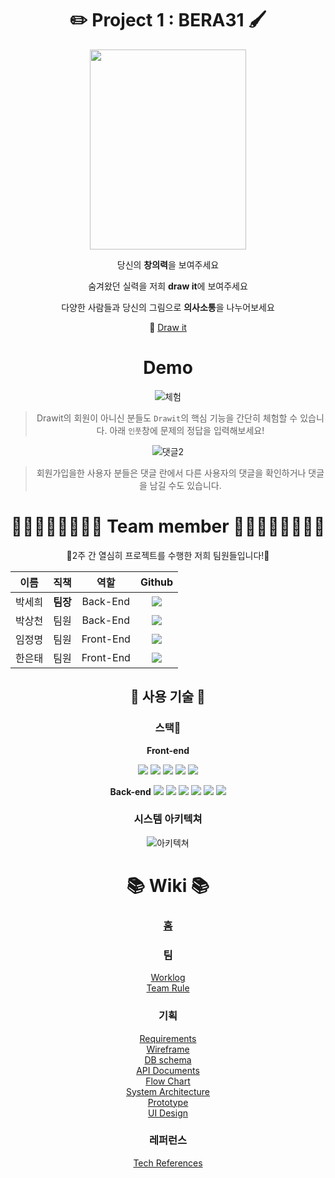 <div align="center">
  


# ✏️ Project 1 : BERA31 🖌
  
  

<img src="https://s3.us-west-2.amazonaws.com/secure.notion-static.com/cf63015f-6039-4d44-9711-2154533b5b9a/%E1%84%89%E1%85%B3%E1%84%8F%E1%85%B3%E1%84%85%E1%85%B5%E1%86%AB%E1%84%89%E1%85%A3%E1%86%BA_2021-10-08_%E1%84%8B%E1%85%A9%E1%84%8C%E1%85%A5%E1%86%AB_11.23.58.png?X-Amz-Algorithm=AWS4-HMAC-SHA256&X-Amz-Credential=AKIAT73L2G45O3KS52Y5%2F20211014%2Fus-west-2%2Fs3%2Faws4_request&X-Amz-Date=20211014T012615Z&X-Amz-Expires=86400&X-Amz-Signature=da9e197952af71fa660bae8f4f3064c2f8cd54d68f8a849075181bca37d830cb&X-Amz-SignedHeaders=host&response-content-disposition=filename%20%3D%22%25E1%2584%2589%25E1%2585%25B3%25E1%2584%258F%25E1%2585%25B3%25E1%2584%2585%25E1%2585%25B5%25E1%2586%25AB%25E1%2584%2589%25E1%2585%25A3%25E1%2586%25BA%25202021-10-08%2520%25E1%2584%258B%25E1%2585%25A9%25E1%2584%258C%25E1%2585%25A5%25E1%2586%25AB%252011.23.58.png%22" width=250 height=320>

 당신의 **창의력**을 보여주세요
  
 숨겨왔던 실력을 저희 **draw it**에 보여주세요
  
 다양한 사람들과 당신의 그림으로 **의사소통**을 나누어보세요
  
 🎨 [Draw it](http://draw-it.s3-website.ap-northeast-2.amazonaws.com)
  
# Demo
  
  ![체험](https://drawit.s3.ap-northeast-2.amazonaws.com/drawit/1234.gif)
  
  > Drawit의 회원이 아니신 분들도 `Drawit`의 핵심 기능을 간단히 체험할 수 있습니다. 아래 `인풋`창에 문제의 정답을 입력해보세요!
  
  ![댓글2](https://drawit.s3.ap-northeast-2.amazonaws.com/drawit/6.gif)

  > 회원가입을한 사용자 분들은 댓글 란에서 다른 사용자의 댓글을 확인하거나 댓글을 남길 수도 있습니다.
# 👩‍👩‍👧‍👦👩‍👩‍👧‍👦 Team member 👩‍👩‍👧‍👦👩‍👩‍👧‍👦

👏2주 간 열심히 프로젝트를 수행한 저희 팀원들입니다!👏
  
 

|  이름  |   직책   |   역할    |                                                                                                  Github                                                                                                   |
| :----: | :------: | :-------: | :-------------------------------------------------------------------------------------------------------------------------------------------------------------------------------------------------------: |
| 박세희 | **팀장** | Back-End  |        <a href="https://github.com/Sehee-Park-93"><img src="https://img.shields.io/badge/Se hee-526712?style=for-the-badge&logo=github&logoColor=black&link=https://github.com/Sehee-Park-93"></a>        |
| 박상천 |   팀원   | Back-End | <a href="https://github.com/3000-2"><img src="https://img.shields.io/badge/sang chn-FF74A3?style=for-the-badge&logo=github&logoColor=black&link=https://github.com/3000-2"></a>        |
| 임정명 |   팀원   | Front-End |    <a href="https://github.com/wjdaud107"><img src="https://img.shields.io/badge/jung myeong-5DECA3?style=for-the-badge&logo=github&logoColor=black&link=https://github.com/3000-2"></a>        |
| 한은태 |   팀원   | Front-End  |            <a href="https://github.com/Hans160"><img src="https://img.shields.io/badge/Eun Tae-A358FF?style=for-the-badge&logo=github&logoColor=black&link=https://github.com/3000-2"></a>        |

## 🔧 사용 기술 🔧
  
### 스택🔧
  
 **Front-end**
  
  <img src="https://img.shields.io/badge/React-61DAFB?style=flat-square&logo=React&logoColor=white"/>
  <img src="https://img.shields.io/badge/React Router-CA4245?style=flat-square&logo=React Router&logoColor=white"/>
  <img src="https://img.shields.io/badge/CSS3-1572B6?style=flat-square&logo=CSS3&logoColor=white"/>
  <img src="https://img.shields.io/badge/HTML5-E34F26?style=flat-square&logo=HTML5&logoColor=white"/>
  <img src="https://img.shields.io/badge/JavaScript-F7DF1E?style=flat-square&logo=JavaScript&logoColor=white"/><br />
  
 **Back-end**
  <img src="https://img.shields.io/badge/Node.js-339933?style=flat-square&logo=Node.js&logoColor=white"/>
  <img src="https://img.shields.io/badge/Express-000000?style=flat-square&logo=Express&logoColor=white"/>
  <img src="https://img.shields.io/badge/S3-569A31?style=flat-square&logo=Amazon S3&logoColor=white"/>
  <img src="https://img.shields.io/badge/JSONWebTokens-000000?style=flat-square&logo=JSON Web Tokens&logoColor=white"/>
  <img src="https://img.shields.io/badge/MySQL-4479A1?style=flat-square&logo=MySQL&logoColor=white"/>
  <img src="https://img.shields.io/badge/Sequelize-52B0E7?style=flat-square&logo=Sequelize&logoColor=white"/>
  
  
### 시스템 아키텍쳐
  
![아키텍쳐](https://drawit.s3.ap-northeast-2.amazonaws.com/drawit/undefined+(1).png)

# 📚 Wiki 📚
  
###  [홈](https://github.com/codestates/drawit/wiki)

###  팀
  [Worklog](https://github.com/codestates/drawit/wiki/%E2%9C%8F%EF%B8%8F-%ED%8C%80%EC%9B%90-%EC%86%8C%EA%B0%9C) <br />
  [Team Rule](https://github.com/codestates/drawit/wiki/%F0%9F%9B%A0-%ED%8C%80-%EA%B7%9C%EC%B9%99)
### 기획
  [Requirements](https://github.com/codestates/drawit/wiki/Requirements) <br />
  [Wireframe](https://github.com/codestates/drawit/wiki/WireFrame) <br />
  [DB schema](https://github.com/codestates/drawit/wiki/DB-Schema) <br />
  [API Documents](https://github.com/codestates/drawit/wiki/API-Documents) <br />
  [Flow Chart](https://github.com/codestates/drawit/wiki/Flow-Chart) <br />
  [System Architecture](https://github.com/codestates/draw_it/wiki/System-Architecture) <br />
  [Prototype](https://github.com/codestates/drawit/wiki/Prototype) <br />
  [UI Design](https://github.com/codestates/drawit/wiki/UI-Design)
 
### 레퍼런스
  [Tech References](https://github.com/codestates/drawit/wiki/References)



</div>
